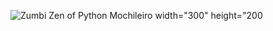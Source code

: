 ![Zumbi Zen of Python Mochileiro](https://github.com/user-attachments/assets/a0aeaf61-d357-453f-a595-cc9dab151e40) width="300" height="200
